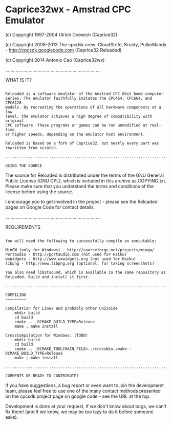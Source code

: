 Caprice32wx - Amstrad CPC Emulator
==================================

(c) Copyright 1997-2004 Ulrich Doewich (Caprice32)

(c) Copyright 2008-2013 The cpcdsk crew: CloudStrife, Krusty, PulkoMandy - http://cpcsdk.googlecode.com (Caprice32 Reloaded)

(c) Copyright 2014 Antonio Cao (Caprice32wx)

..........................................................................

WHAT IS IT?
~~~~~~~~~~~

Reloaded is a software emulator of the Amstrad CPC 8bit home computer
series. The emulator faithfully imitates the CPC464, CPC664, and CPC6128
models. By recreating the operations of all hardware components at a low
level, the emulator achieves a high degree of compatibility with original
CPC software. These programs or games can be run unmodified at real-time
or higher speeds, depending on the emulator host environment.

Reloaded is based on a fork of Caprice32, but nearly every part was
rewritten from scratch.

..........................................................................

USING THE SOURCE
~~~~~~~~~~~~~~~~

The source for Reloaded is distributed under the terms of the GNU
General Public License (GNU GPL), which is included in this archive as
COPYING.txt. Please make sure that you understand the terms and
conditions of the license before using the source.

I encourage you to get involved in the project - please see the Reloaded
pages on Google Code for contact details.

..........................................................................

REQUIREMENTS
~~~~~~~~~~~~

You will need the following to successfully compile an executable:

MinGW (only for Windows) - http://sourceforge.net/projects/mingw/
Portaudio - http://portaudio.com (not used for Haiku)
wxWidgets - http://www.wxwidgets.org (not used for Haiku)
libpng - http://www.libpng.org (optional, for taking screenshots)

You also need libstsound, which is available in the same repository as
Reloaded. Build and install it first.

..........................................................................

COMPILING
~~~~~~~~~

Compilation for Linux and probably other Unixoide
	mkdir build
	cd build
	cmake .. -DCMAKE_BUILD_TYPE=Release
	make ; make install

CrossCompilation for Windows: (TODO)
	mkdir build
	cd build
	cmake .. -DCMAKE_TOOLCHAIN_FILE=../crossWin.cmake -DCMAKE_BUILD_TYPE=Release
	make ; make install

..........................................................................

COMMENTS OR READY TO CONTRIBUTE?
~~~~~~~~~~~~~~~~~~~~~~~~~~~~~~~~

If you have suggestions, a bug report or even want to join the
development team, please feel free to use one of the many contact methods
presented on the cpcsdk project page on google code - see the URL
at the top.

Development is done at your request, if we don't know about bugs, we can't
fix them! (and if we know, we may be too lazy to do it before someone asks).
